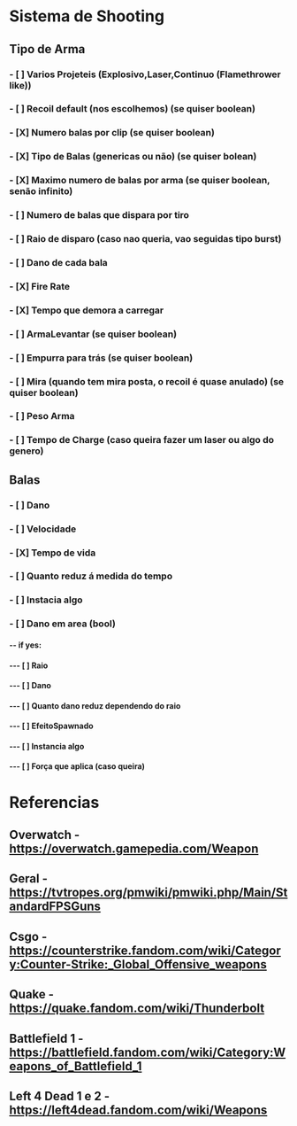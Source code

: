 # Sistema de Shooting

## Tipo de Arma
### - [ ] Varios Projeteis (Explosivo,Laser,Continuo (Flamethrower like))
### - [ ] Recoil default (nos escolhemos) (se quiser boolean)
### - [X] Numero balas por clip (se quiser boolean)
### - [X] Tipo de Balas (genericas ou não) (se quiser bolean)
### - [X] Maximo numero de balas por arma (se quiser boolean, senão infinito)
### - [ ] Numero de balas que dispara por tiro
### - [ ] Raio de disparo (caso nao queria, vao seguidas tipo burst)
### - [ ] Dano de cada bala
### - [X] Fire Rate
### - [X] Tempo que demora a carregar
### - [ ] ArmaLevantar (se quiser boolean)
### - [ ] Empurra para trás (se quiser boolean)
### - [ ] Mira (quando tem mira posta, o recoil é quase anulado) (se quiser boolean)
### - [ ] Peso Arma
### - [ ] Tempo de Charge  (caso queira fazer um laser ou algo do genero)
## Balas
### - [ ] Dano
### - [ ] Velocidade
### - [X] Tempo de vida
### - [ ] Quanto reduz á medida do tempo
### - [ ] Instacia algo
### - [ ] Dano em area (bool)
#### -- if yes:
#### --- [ ] Raio
#### --- [ ] Dano
#### --- [ ] Quanto dano reduz dependendo do raio
#### --- [ ] EfeitoSpawnado
#### --- [ ] Instancia algo
 #### --- [ ] Força que aplica (caso queira)

# Referencias 
## Overwatch - https://overwatch.gamepedia.com/Weapon
## Geral - https://tvtropes.org/pmwiki/pmwiki.php/Main/StandardFPSGuns
## Csgo - https://counterstrike.fandom.com/wiki/Category:Counter-Strike:_Global_Offensive_weapons
## Quake - https://quake.fandom.com/wiki/Thunderbolt
## Battlefield 1 - https://battlefield.fandom.com/wiki/Category:Weapons_of_Battlefield_1
## Left 4 Dead 1 e 2 - https://left4dead.fandom.com/wiki/Weapons
